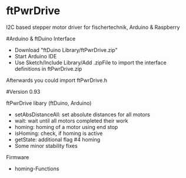 # ftPwrDrive
I2C based stepper motor driver for fischertechnik, Arduino &amp; Raspberry

#Arduino & ftDuino Interface

- Download "ftDuino Library/ftPwrDrive.zip"
- Start Arduino IDE 
- Use Sketch/Include Library/Add .zipFile to import the interface definitions in ftPwrDrive.zip

Afterwards you could import ftPwrDrive.h

#Version 0.93

ftPwrDrive libary (ftDuino, Arduino)
- setAbsDistanceAll: set absolute distances for all motors
- wait: wait until all motors completed their work
- homing: homing of a motor using end stop
- isHoming: check, if homing is active 
- getState: additional flag #4 homing
- Some minor stability fixes

Firmware
- homing-Functions  
